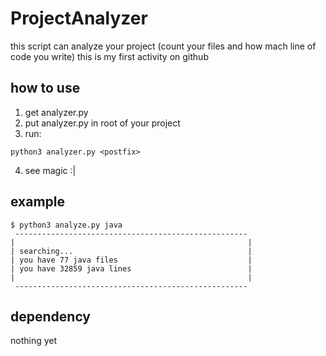# ProjectAnalyzer
this script can analyze your project (count your files and how mach line of code you write)
this is my first activity on github

## how to use
1. get analyzer.py
2. put analyzer.py in root of your project 
3. run:
~~~posh
python3 analyzer.py <postfix>
~~~
4. see magic :|

## example
~~~posh
$ python3 analyze.py java
 ----------------------------------------------------
|                                                    |
| searching...                                       |
| you have 77 java files                             |
| you have 32859 java lines                          |
|                                                    |
 ----------------------------------------------------
~~~

## dependency
nothing yet
